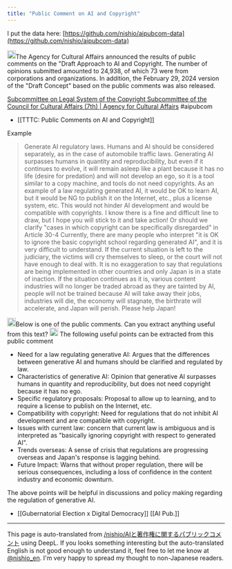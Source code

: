 ```yaml
---
title: "Public Comment on AI and Copyright"
---
```


I put the data here: [https://github.com/nishio/aipubcom-data](https://github.com/nishio/aipubcom-data)

<img src='https://scrapbox.io/api/pages/nishio-en/SGE/icon' alt='SGE.icon' height="19.5"/>The Agency for Cultural Affairs announced the results of public comments on the "Draft Approach to AI and Copyright. The number of opinions submitted amounted to 24,938, of which 73 were from corporations and organizations. In addition, the February 29, 2024 version of the "Draft Concept" based on the public comments was also released.

[Subcommittee on Legal System of the Copyright Subcommittee of the Council for Cultural Affairs (7th) | Agency for Cultural Affairs](https://www.bunka.go.jp/seisaku/bunkashingikai/chosakuken/hoseido/r05_07/) #aipubcom

- [[TTTC: Public Comments on AI and Copyright]]

Example
> Generate AI regulatory laws.
>  Humans and AI should be considered separately, as in the case of automobile traffic laws.
>  Generating AI surpasses humans in quantity and reproducibility, but even if it continues to evolve, it will remain asleep like a plant because it has no life (desire for predation) and will not develop an ego, so it is a tool similar to a copy machine, and tools do not need copyrights.
>  As an example of a law regulating generated AI, it would be OK to learn AI, but it would be NG to publish it on the Internet, etc., plus a license system, etc. This would not hinder AI development and would be compatible with copyrights.
>  I know there is a fine and difficult line to draw, but I hope you will stick to it and take action!
>  Or should we clarify "cases in which copyright can be specifically disregarded" in Article 30-4
>  Currently, there are many people who interpret "it is OK to ignore the basic copyright school regarding generated AI", and it is very difficult to understand. If the current situation is left to the judiciary, the victims will cry themselves to sleep, or the court will not have enough to deal with.
>  It is no exaggeration to say that regulations are being implemented in other countries and only Japan is in a state of inaction.
>  If the situation continues as it is, various content industries will no longer be traded abroad as they are tainted by AI, people will not be trained because AI will take away their jobs, industries will die, the economy will stagnate, the birthrate will accelerate, and Japan will perish. Please help Japan!

<img src='https://scrapbox.io/api/pages/nishio-en/nishio/icon' alt='nishio.icon' height="19.5"/>Below is one of the public comments. Can you extract anything useful from this text?
<img src='https://scrapbox.io/api/pages/nishio-en/gpt/icon' alt='gpt.icon' height="19.5"/>
The following useful points can be extracted from this public comment
- Need for a law regulating generative AI: Argues that the differences between generative AI and humans should be clarified and regulated by law.
- Characteristics of generative AI: Opinion that generative AI surpasses humans in quantity and reproducibility, but does not need copyright because it has no ego.
- Specific regulatory proposals: Proposal to allow up to learning, and to require a license to publish on the Internet, etc.
- Compatibility with copyright: Need for regulations that do not inhibit AI development and are compatible with copyright.
- Issues with current law: concern that current law is ambiguous and is interpreted as "basically ignoring copyright with respect to generated AI".
- Trends overseas: A sense of crisis that regulations are progressing overseas and Japan's response is lagging behind.
- Future Impact: Warns that without proper regulation, there will be serious consequences, including a loss of confidence in the content industry and economic downturn.

The above points will be helpful in discussions and policy making regarding the regulation of generative AI.

- [[Gubernatorial Election x Digital Democracy]]
[[AI Pub.]]

---
This page is auto-translated from [/nishio/AIと著作権に関するパブリックコメント](https://scrapbox.io/nishio/AIと著作権に関するパブリックコメント) using DeepL. If you looks something interesting but the auto-translated English is not good enough to understand it, feel free to let me know at [@nishio_en](https://twitter.com/nishio_en). I'm very happy to spread my thought to non-Japanese readers.